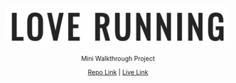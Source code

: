 <div align="center">
<img src="assets/images/love-readme.png">

Mini Walkthrough Project

[Repo Link](https://github.com/rebeccatraceyt/love-running "Link to Project Repository") |  [Live Link](https://rebeccatraceyt.github.io/love-running/index.html "Link to Live Project")
</div>